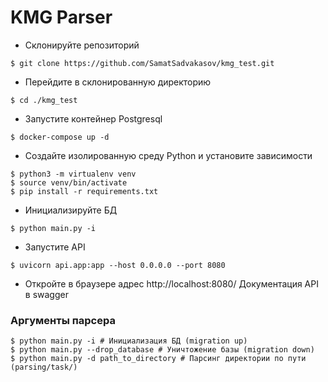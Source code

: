 # KMG Parser

* Склонируйте репозиторий
```shell
$ git clone https://github.com/SamatSadvakasov/kmg_test.git
```

* Перейдите в склонированную директорию
```shell
$ cd ./kmg_test
```

* Запустите контейнер Postgresql
```shell
$ docker-compose up -d
```

* Создайте изолированную среду Python и установите зависимости
```shell
$ python3 -m virtualenv venv
$ source venv/bin/activate
$ pip install -r requirements.txt
```


* Инициализируйте БД
```shell
$ python main.py -i
```

* Запустите API
```shell
$ uvicorn api.app:app --host 0.0.0.0 --port 8080
```

* Откройте в браузере адрес http://localhost:8080/
Документация API в swagger


### Аргументы парсера
```shell
$ python main.py -i # Инициализация БД (migration up)
$ python main.py --drop_database # Уничтожение базы (migration down)
$ python main.py -d path_to_directory # Парсинг директории по пути (parsing/task/)
```